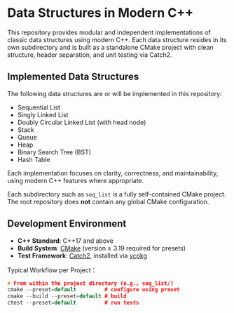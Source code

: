 # Data Structures in Modern C++

This repository provides modular and independent implementations of classic data structures using modern C++. Each data structure resides in its own subdirectory and is built as a standalone CMake project with clean structure, header separation, and unit testing via Catch2.

## Implemented Data Structures

The following data structures are or will be implemented in this repository:

- Sequential List
- Singly Linked List
- Doubly Circular Linked List (with head node)
- Stack
- Queue
- Heap
- Binary Search Tree (BST)
- Hash Table

Each implementation focuses on clarity, correctness, and maintainability, using modern C++ features where appropriate.

Each subdirectory such as `seq_list` is a fully self-contained CMake project. The root repository does **not** contain any global CMake configuration.

## Development Environment

- **C++ Standard**: C++17 and above
- **Build System**: [CMake](https://cmake.org/) (version ≥ 3.19 required for presets)
- **Test Framework**: [Catch2](https://github.com/catchorg/Catch2), installed via [vcpkg](https://github.com/microsoft/vcpkg)

Typical Workflow per Project： 
~~~c++
# From within the project directory (e.g., seq_list/)
cmake --preset=default         # configure using preset
cmake --build --preset=default # build
ctest --preset=default         # run tests


